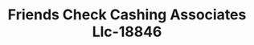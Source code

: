 ---
f_zip-code: 31061
f_state-code: GA
title: Friends Check Cashing Associates Llc-18846
f_phone: 706-923-0043
f_city-only: Milledgeville
f_address: 109 Mays Road Southeast Milledgeville
f_location-unique-id: '18846'
slug: friends-check-cashing-associates-llc-18846
updated-on: '2024-05-30T13:46:58.046Z'
created-on: '2024-05-30T13:36:59.803Z'
published-on: '2024-05-30T13:54:32.469Z'
f_city-state: cms/city/milledgeville-ga.md
f_company: cms/company/friends-check-cashing-associates-llc.md
f_state: cms/state/georgia.md
layout: '[payday-loan].html'
tags: payday-loan
---